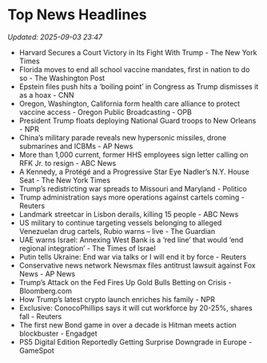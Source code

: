 # Top News Headlines

_Updated: 2025-09-03 23:47_

- Harvard Secures a Court Victory in Its Fight With Trump - The New York Times
- Florida moves to end all school vaccine mandates, first in nation to do so - The Washington Post
- Epstein files push hits a ‘boiling point’ in Congress as Trump dismisses it as a hoax - CNN
- Oregon, Washington, California form health care alliance to protect vaccine access - Oregon Public Broadcasting - OPB
- President Trump floats deploying National Guard troops to New Orleans - NPR
- China’s military parade reveals new hypersonic missiles, drone submarines and ICBMs - AP News
- More than 1,000 current, former HHS employees sign letter calling on RFK Jr. to resign - ABC News
- A Kennedy, a Protégé and a Progressive Star Eye Nadler’s N.Y. House Seat - The New York Times
- Trump’s redistricting war spreads to Missouri and Maryland - Politico
- Trump administration says more operations against cartels coming - Reuters
- Landmark streetcar in Lisbon derails, killing 15 people - ABC News
- US military to continue targeting vessels belonging to alleged Venezuelan drug cartels, Rubio warns – live - The Guardian
- UAE warns Israel: Annexing West Bank is a ‘red line’ that would ‘end regional integration’ - The Times of Israel
- Putin tells Ukraine: End war via talks or I will end it by force - Reuters
- Conservative news network Newsmax files antitrust lawsuit against Fox News - AP News
- Trump’s Attack on the Fed Fires Up Gold Bulls Betting on Crisis - Bloomberg.com
- How Trump’s latest crypto launch enriches his family - NPR
- Exclusive: ConocoPhillips says it will cut workforce by 20-25%, shares fall - Reuters
- The first new Bond game in over a decade is Hitman meets action blockbuster - Engadget
- PS5 Digital Edition Reportedly Getting Surprise Downgrade in Europe - GameSpot